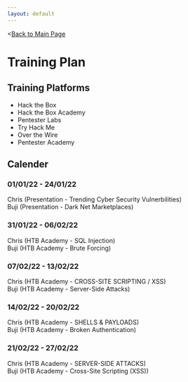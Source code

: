 ```yaml
---
layout: default
---
```


<[Back to Main Page](../index.html)

# Training Plan
## Training Platforms
- Hack the Box
- Hack the Box Academy
- Pentester Labs
- Try Hack Me
- Over the Wire
- Pentester Academy

## Calender
### 01/01/22 - 24/01/22
Chris (Presentation - Trending Cyber Security Vulnerbilities)  
Buji (Presentation - Dark Net Marketplaces)  

### 31/01/22 - 06/02/22
Chris (HTB Academy - SQL Injection)  
Buji (HTB Academy - Brute Forcing)  

### 07/02/22 - 13/02/22
Chris (HTB Academy - CROSS-SITE SCRIPTING / XSS)  
Buji (HTB Academy - Server-Side Attacks)  

### 14/02/22 - 20/02/22
Chris (HTB Academy - SHELLS & PAYLOADS)  
Buji (HTB Academy - Broken Authentication)  

### 21/02/22 - 27/02/22
Chris (HTB Academy - SERVER-SIDE ATTACKS)  
Buji (HTB Academy - Cross-Site Scripting (XSS))  
